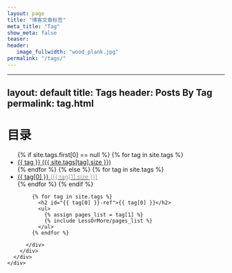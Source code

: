 ```yaml
---
layout: page
title: "博客文章标签"
meta_title: "Tag"
show_meta: false
teaser:
header:
   image_fullwidth: "wood_plank.jpg"
permalink: "/tags/"
---
```


---
layout: default
title: Tags
header: Posts By Tag
permalink: tag.html
---

<div class="container docs-container">
  <div class="row">
    <div class="col-md-3">
      <div class="sidebar hidden-print" role="complementary">
        <div id="navigation">
        	<h1>目录</h1>
      		<ul class="nav sidenav">
			  	{% if site.tags.first[0] == null %}
				  	{% for tag in site.tags %}
				  	<li><a href="{{ site.JB.tags_path }}#{{ tag }}-ref">{{ tag }} <span >({{ site.tags[tag].size }})</span></a></li>
				  	{% endfor %}
				{% else %}
				  	{% for tag in site.tags %}
				  	<li><a href="{{ site.JB.tags_path }}#{{ tag[0] }}-ref">{{ tag[0] }} <span style="color: #999999;" >({{ tag[1].size }})</span></a></li>
				  	{% endfor %}
				{% endif %}
          	</ul>
        </div>
      </div>
    </div>
    <div class="col-md-9" role="main">
      <div class="panel docs-content">
        <div class="wrapper">
          <div class="home">

          	{% for tag in site.tags %}
			  <h2 id="{{ tag[0] }}-ref">{{ tag[0] }}</h2>
			  <ul>
			    {% assign pages_list = tag[1] %}  
			    {% include LessOrMore/pages_list %}
			  </ul>
			{% endfor %}

          </div>
        </div>
      </div>
    </div>
  </div>
</div>
